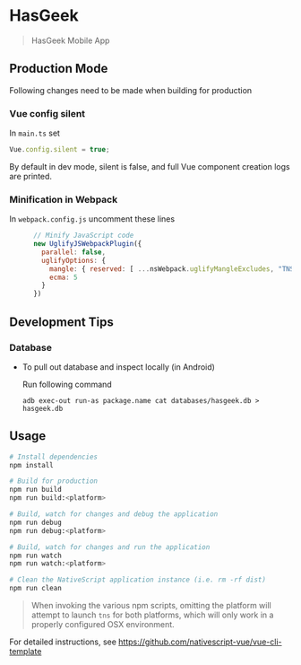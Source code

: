 # HasGeek

> HasGeek Mobile App

## Production Mode

Following changes need to be made when building for production

### Vue config silent
In `main.ts` set
```js
Vue.config.silent = true;
```
By default in dev mode, silent is false, and full Vue component creation
logs are printed.

### Minification in Webpack

In `webpack.config.js` uncomment these lines

```js
      // Minify JavaScript code
      new UglifyJSWebpackPlugin({
        parallel: false,
        uglifyOptions: {
          mangle: { reserved: [ ...nsWebpack.uglifyMangleExcludes, "TNS_SwipeRefreshListener" ] },
          ecma: 5
        }
      })
```

## Development Tips

### Database

 * To pull out database and inspect locally (in Android)

    Run following command
    ```shell
    adb exec-out run-as package.name cat databases/hasgeek.db > hasgeek.db
    ```

## Usage

``` bash
# Install dependencies
npm install

# Build for production
npm run build
npm run build:<platform>

# Build, watch for changes and debug the application
npm run debug
npm run debug:<platform>

# Build, watch for changes and run the application
npm run watch
npm run watch:<platform>

# Clean the NativeScript application instance (i.e. rm -rf dist)
npm run clean
```

> When invoking the various npm scripts, omitting the platform will attempt to launch `tns` for both platforms, which will only work in a properly configured OSX environment.

For detailed instructions, see https://github.com/nativescript-vue/vue-cli-template